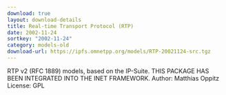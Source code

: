 ```yaml
---
download: true
layout: download-details
title: Real-time Transport Protocol (RTP)
date: 2002-11-24
sortkey: "2002-11-24"
category: models-old
download-url: https://ipfs.omnetpp.org/models/RTP-20021124-src.tgz
---
```


RTP v2 (RFC 1889) models, based on the IP-Suite. THIS PACKAGE HAS BEEN INTEGRATED INTO THE INET FRAMEWORK.
Author: Matthias Oppitz
License: GPL

